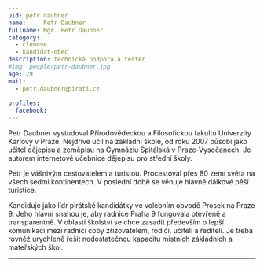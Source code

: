 ```yaml
---
uid: petr.daubner
name:     Petr Daubner
fullname: Mgr. Petr Daubner
category:
  - clenove
  - kandidat-obec
description: technická podpora a tester
#img: people/petr-daubner.jpg
age: 29
mail:
  - petr.daubner@pirati.cz
 
profiles:
  facebook: 
---
```


Petr Daubner vystudoval Přírodovědeckou a Filosofickou fakultu Univerzity Karlovy v Praze. Nejdříve učil na základní škole, od roku 2007 působí jako učitel dějepisu a zeměpisu na Gymnáziu Špitálská v Praze-Vysočanech. Je autorem internetové učebnice dějepisu pro střední školy.

Petr je vášnivým cestovatelem a turistou. Procestoval přes 80 zemí světa na všech sedmi kontinentech. V poslední době se věnuje hlavně dálkové pěší turistice.

Kandiduje jako lídr pirátské kandidátky ve volebním obvodě Prosek na Praze 9. Jeho hlavní snahou je, aby radnice Praha 9 fungovala otevřeně a transparentně. V oblasti školství se chce zasadit především o lepší komunikaci mezi radnicí coby zřizovatelem, rodiči, učiteli a řediteli. Je třeba rovněž urychleně řešit nedostatečnou kapacitu místních základních a mateřských škol.


---